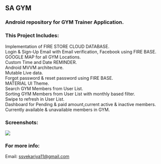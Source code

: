 ## SA GYM
### Android repository for GYM Trainer Application.

### This Project Includes:
Implementation of FIRE STORE CLOUD DATABASE.<br>
Login & Sign-Up Email with Email verification, Facebook using FIRE BASE.<br>
GOOGLE MAP for all GYM Locations.<br>
Custom Time and Date REMINDER.<br>
Android MVVM architecture.<br>
Mutable Live data.<br>
Forgot password & reset password using FIRE BASE.<br>
MATERIAL UI Theme.<br>
Search GYM Members from User List.<br>
Sorting GYM Members from User List with monthly based filter.<br>
Swipe to refresh in User List.<br>
Dashboard for Pending & paid amount,current active & inactive members.<br>
Currently available & unavailable members in GYM.<br>

### Screenshots:<br>
<img src="https://user-images.githubusercontent.com/52414184/82426017-f1302600-9aa4-11ea-909f-695cfe9e0cdf.jpg">

### For more info:
Email: ssvekariya11@gmail.com
